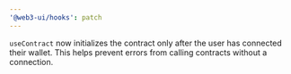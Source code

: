 ```yaml
---
'@web3-ui/hooks': patch
---
```


`useContract` now initializes the contract only after the user has connected their wallet. This helps prevent errors from calling contracts without a connection.
